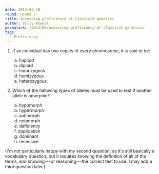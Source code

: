 ```yaml
---
date: 2013-06-18
round: Round 5
title: Assessing proficiency at classical genetics
author: Billy Rowell
permalink: /2013/06/assessing-proficiency-at-classical-genetics/
tags:
  - Proficiency
---
```

1. If an individual has two copies of every chromosome, it is said to be:

<p style="padding-left: 30px;">
  a. haploid<br /> b. diploid<br /> c. homozygous<br /> d. hemizygous<br /> e. heterozygous
</p>

2. Which of the following types of alleles must be used to test if another allele is amorphic?

<p style="padding-left: 30px;">
  a. hypomorph<br /> b. hypermorph<br /> c. antimorph<br /> d. neomorph<br /> e. deficiency<br /> f. duplication<br /> g. dominant<br /> h. recessive
</p>

(I'm not particularly happy with my second question, as it's still basically a vocabulary question, but it requires knowing the definition of all of the terms, and knowing---or reasoning---the correct test to use. I may add a third question later.)
